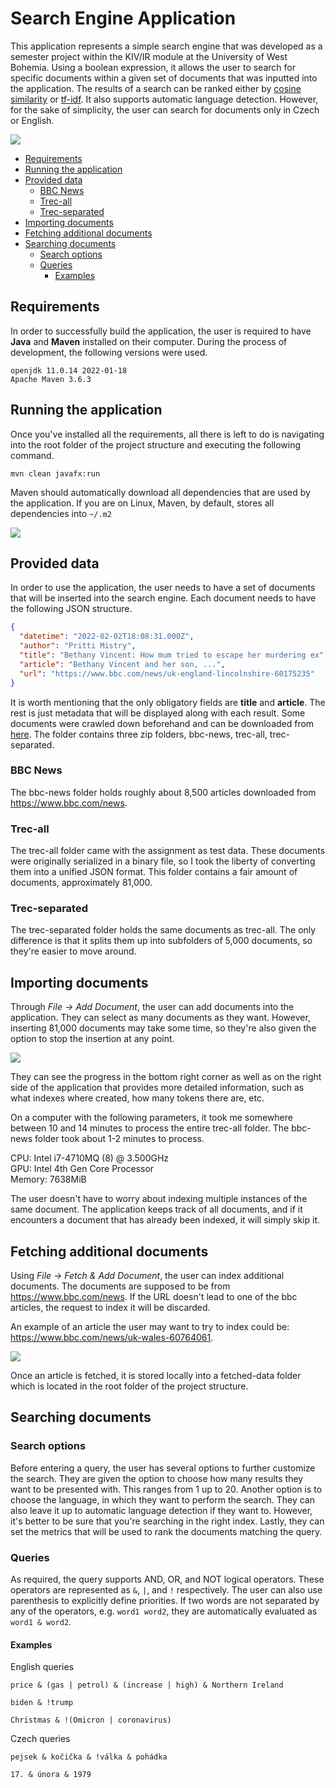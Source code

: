 # Search Engine Application

This application represents a simple search engine that was developed as a semester project within the KIV/IR module at the University of West Bohemia. Using a boolean expression, it allows the user to search for specific documents within a given set of documents that was inputted into the application. The results of a search can be ranked either by [cosine similarity](https://en.wikipedia.org/wiki/Cosine_similarity) or [tf-idf](https://en.wikipedia.org/wiki/Tf%E2%80%93idf). It also supports automatic language detection. However, for the sake of simplicity, the user can search for documents only in Czech or English.

<img src="img/showcase.gif">

- [Requirements](#requirements)
- [Running the application](#running-the-application)
- [Provided data](#provided-data)
    * [BBC News](#bbc-news)
    * [Trec-all](#trec-all)
    * [Trec-separated](#trec-separated)
- [Importing documents](#importing-documents)
- [Fetching additional documents](#fetching-additional-documents)
- [Searching documents](#searching-documents)
    * [Search options](#search-options)
    * [Queries](#queries)
        + [Examples](#examples)

## Requirements

In order to successfully build the application, the user is required to have **Java** and **Maven** installed on their computer. During the process of development, the following versions were used.

```                                             
openjdk 11.0.14 2022-01-18
Apache Maven 3.6.3
```

## Running the application

Once you've installed all the requirements, all there is left to do is navigating into the root folder of the project structure and executing the following command.

```
mvn clean javafx:run
```

Maven should automatically download all dependencies that are used by the application. If you are on Linux, Maven, by default, stores all dependencies into `~/.m2`  

<img src="img/build.gif">

## Provided data

In order to use the application, the user needs to have a set of documents that will be inserted into the search engine. Each document needs to have the following JSON structure.

```json
{ 
  "datetime": "2022-02-02T18:08:31.000Z",
  "author": "Pritti Mistry", 
  "title": "Bethany Vincent: How mum tried to escape her murdering ex", 
  "article": "Bethany Vincent and her son, ...",
  "url": "https://www.bbc.com/news/uk-england-lincolnshire-60175235"
}
```

It is worth mentioning that the only obligatory fields are **title** and **article**. The rest is just metadata that will be displayed along with each result. Some documents were crawled down beforehand and can be downloaded from [here](https://drive.google.com/drive/folders/1lGohFQETohWDUK9kqwkimeKebN3FLS1G?usp=sharing). The folder contains three zip folders, bbc-news, trec-all, trec-separated.

### BBC News

The bbc-news folder holds roughly about 8,500 articles downloaded from https://www.bbc.com/news.

### Trec-all

The trec-all folder came with the assignment as test data. These documents were originally serialized in a binary file, so I took the liberty of converting them into a unified JSON format. This folder contains a fair amount of documents, approximately 81,000. 

### Trec-separated

The trec-separated folder holds the same documents as trec-all. The only difference is that it splits them up into subfolders of 5,000 documents, so they're easier to move around.

## Importing documents

Through *File -> Add Document*, the user can add documents into the application. They can select as many documents as they want. However, inserting 81,000 documents may take some time, so they're also given the option to stop the insertion at any point. 

<img src="img/adding_documents.gif">

They can see the progress in the bottom right corner as well as on the right side of the application that provides more detailed information, such as what indexes where created, how many tokens there are, etc.

On a computer with the following parameters, it took me somewhere between 10 and 14 minutes to process the entire trec-all folder. The bbc-news folder took about 1-2 minutes to process.

CPU: Intel i7-4710MQ (8) @ 3.500GHz\
GPU: Intel 4th Gen Core Processor\
Memory: 7638MiB

The user doesn't have to worry about indexing multiple instances of the same document. The application keeps track of all documents, and if it encounters a document that has already been indexed, it will simply skip it.

## Fetching additional documents

Using *File -> Fetch & Add Document*, the user can index additional documents. The documents are supposed to be from https://www.bbc.com/news. If the URL doesn't lead to one of the bbc articles, the request to index it will be discarded.

An example of an article the user may want to try to index could be: https://www.bbc.com/news/uk-wales-60764061.

<img src="img/fetching_documens.gif">

Once an article is fetched, it is stored locally into a fetched-data folder which is located in the root folder of the project structure.

## Searching documents

### Search options

Before entering a query, the user has several options to further customize the search. They are given the option to choose how many results they want to be presented with. This ranges from 1 up to 20. Another option is to choose the language, in which they want to perform the search. They can also leave it up to automatic language detection if they want to. However, it's better to be sure that you're searching in the right index. Lastly, they can set the metrics that will be used to rank the documents matching the query.

### Queries

As required, the query supports AND, OR, and NOT logical operators. These operators are represented as `&`, `|`, and `!` respectively. The user can also use parenthesis to explicitly define priorities. If two words are not separated by any of the operators, e.g. `word1 word2`, they are automatically evaluated as `word1 & word2`.

#### Examples

English queries
```
price & (gas | petrol) & (increase | high) & Northern Ireland
```

```
biden & !trump
```

```
Christmas & !(Omicron | coronavirus)
```

Czech queries

```
pejsek & kočička & !válka & pohádka
```
```
17. & února & 1979
```